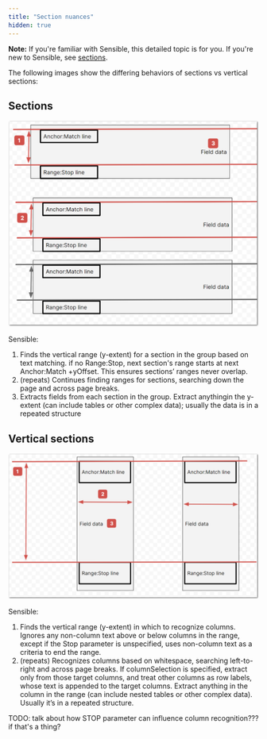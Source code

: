 ```yaml
---
title: "Section nuances"
hidden: true
---
```


**Note:** If you're familiar with Sensible, this detailed topic is for you. If you're new to Sensible, see [sections](doc:sections).



The following images show the differing behaviors of sections vs vertical sections:

Sections
-----

![Click to enlarge](https://raw.githubusercontent.com/sensible-hq/sensible-docs/main/readme-sync/assets/v0/images/final/sections_concept_horizontal.png)

Sensible:

1. Finds the vertical range (y-extent) for a section in the group based on text matching. if no Range:Stop, next section's range starts at next Anchor:Match +yOffset. This ensures sections’ ranges never overlap. 
2.  (repeats) Continues finding ranges for sections, searching down the page and across page breaks.
3. Extracts fields from each section in the group. Extract anythingin the y-extent (can include tables or other complex data); usually the data is in a repeated structure

 

Vertical sections
-----



![Click to enlarge](https://raw.githubusercontent.com/sensible-hq/sensible-docs/main/readme-sync/assets/v0/images/final/sections_concept_vertical.png)

Sensible:

1. Finds the vertical range (y-extent) in which to recognize columns.  Ignores any non-column text above or below columns in the range, except if the Stop parameter is unspecified, uses non-column text as a criteria to end the range. 
2. (repeats) Recognizes columns based on whitespace, searching left-to-right and across page breaks. If columnSelection is specified, extract only from those target columns, and treat other columns as row labels, whose text is appended to the target columns. Extract anything in the column in the range (can include nested tables or other complex data). Usually it’s in a repeated structure.

TODO: talk about how STOP parameter can influence column recognition??? if that's a thing?
